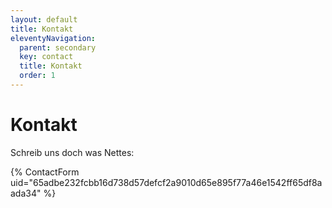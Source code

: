 ```yaml
---
layout: default
title: Kontakt
eleventyNavigation:
  parent: secondary
  key: contact
  title: Kontakt
  order: 1
---
```


# Kontakt

Schreib uns doch was Nettes:

{% ContactForm uid="65adbe232fcbb16d738d57defcf2a9010d65e895f77a46e1542ff65df8aada34" %}
